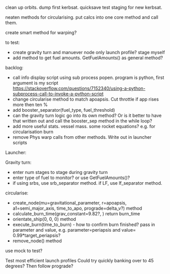 clean up orbits. dump first kerbsat. quicksave test staging for new kerbsat.

neaten methods for circularising. put calcs into one core method and call them.

create smart method for warping?


to test:
- create gravity turn and manuever node only launch profile? stage myself
- add method to get fuel amounts. GetFuelAmounts() as general method?



backlog:
- call info display script using sub process popen. program is python, first argument is my script https://stackoverflow.com/questions/7152340/using-a-python-subprocess-call-to-invoke-a-python-script
- change circularise method to match apoapsis. Cut throttle if app rises more then ten %
- add booster_separator(fuel_type, fuel_threshold)
- can the gravity turn logic go into its own method? Or is it better to have that written out and call the booster_sep method in the while loop?
- add more useful stats. vessel mass. some rocket equations? e.g. for circularisation burn
- remove Phys warp calls from other methods. Write out in launcher scripts


Launcher:

Gravity turn:
- enter num stages to stage during gravity turn
- enter type of fuel to monitor? or use GetFuelAmounts()?
- if using srbs, use srb_separator method. if LF, use lf_separator method.

circularise:
- create_node(mu=gravitational_parameter, r=apoapsis, a1=semi_major_axis, time_to_apo, prograde=delta_v?) method
- calculate_burn_time(grav_constant=9.82?, ) return burn_time
- orientate_ship(0, 0, 0) method 
- execute_burn(time_to_burn) - how to confirm burn finished? pass in parameter and value, e.g. parameter=periapsis and value= 0.99*target_periapsis?
- remove_node() method

use mock to test?

Test most efficient launch profiles
Could try quickly banking over to 45 degrees? Then follow prograde?



